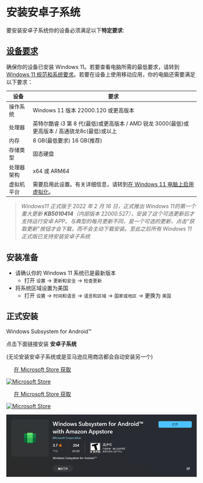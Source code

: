 # 安装安卓子系统

要安装安卓子系统你的设备必须满足以下**特定要求**:

## [设备要求](https://support.microsoft.com/zh-cn/windows/install-mobile-apps-and-the-amazon-appstore-f8d0abb5-44ad-47d8-b9fb-ad6b1459ff6c)

确保你的设备已安装 Windows 11。若要查看电脑所需的最低要求，请转到 [Windows 11 规范和系统要求](https://www.microsoft.com/windows/windows-11-specifications)。若要在设备上使用移动应用，你的电脑还需要满足以下要求：

|设备|要求|
|-|-|
|操作系统|Windows 11 版本 22000.120 或更高版本|
|处理器|英特尔酷睿 i3 第 8 代(最低)或更高版本 / AMD 锐龙 3000(最低)或更高版本 / 高通骁龙8c(最低)或以上|
|内存|8 GB(最低要求) 16 GB(推荐)|
|存储类型|固态硬盘|
|处理器架构|x64 或 ARM64|
|虚拟机平台|需要启用此设置。有关详细信息，请转到[在 Windows 11 电脑上启用虚拟化](https://support.microsoft.com/zh-cn/windows/%E5%9C%A8%E7%94%B5%E8%84%91windows-11%E8%99%9A%E6%8B%9F%E5%8C%96-c5578302-6e43-4b4b-a449-8ced115f58e1)。|

>*Windows11 正式版于 2022 年 2 月 16 日，正式推出 Windows 11的第一个重大更新  **KB5010414**（内部版本 22000.527），安装了这个可选更新后才支持运行安卓 APP。与典型的每月更新不同，是一个可选的更新，点击“获取更新”按钮才会下载，而不会主动下载安装。至此之后所有 Windows 11 正式版已支持安装安卓子系统*

## 安装准备

- 请确认你的 Windows 11 系统已是最新版本
  - 打开 `设置` -> `更新和安全` -> `检查更新`
- 将系统区域设置为美国
  - 打开 `设置` -> `时间和语言` -> `语言和区域` -> `国家或地区` -> 更换为 `美国`

## 正式安装

Windows Subsystem for Android™

点击下面链接安装 **安卓子系统**

(无论安装安卓子系统或是亚马逊应用商店都会自动安装另一个)

<div>
  <a class="install-button install-text" style="border-radius:4px;padding:0px 20px;width:max-content;min-width:90px;cursor:pointer;margin-bottom:4px" href="ms-windows-store://pdp/?ProductId=9P3395VX91NR">在 Microsoft Store 获取</a>
</div>

[![Microsoft Store](https://img.shields.io/badge/%E9%80%82%E7%94%A8%E4%BA%8E%20Android%E2%84%A2%EF%B8%8F%20%E7%9A%84%20Windows%20%E5%AD%90%E7%B3%BB%E7%BB%9F-magenta.svg?label=Microsoft%20Store&logo=Microsoft&style=for-the-badge&color=66eb6e)](https://apps.microsoft.com/store/detail/windows-subsystem-for-android%E2%84%A2-with-amazon-appstore/9P3395VX91NR?hl=zh-cn&gl=CN)

<div>
  <a class="install-button install-text" style="border-radius:4px;padding:0px 20px;width:max-content;min-width:90px;cursor:pointer;margin-bottom:4px" href="ms-windows-store://pdp/?productid=9NJHK44TTKSX">在 Microsoft Store 获取</a>
</div>

[![Microsoft Store](https://img.shields.io/badge/%E5%AE%89%E8%A3%85%20Amazon%20Appstore-magenta.svg?label=Microsoft%20Store&logo=Microsoft&style=for-the-badge&color=232e3e)](https://apps.microsoft.com/store/detail/amazon-appstore/9NJHK44TTKSX?hl=zh-cn&gl=CN)

[![wsa](./Photo/Microsoft-Store/dark/Windows-Subsystem-for-Android.png)](ms-windows-store://pdp/?ProductId=9P3395VX91NR)

